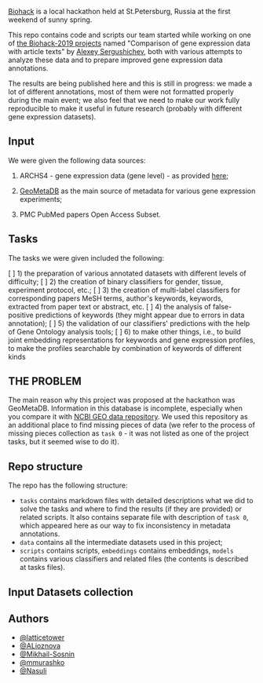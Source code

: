 [Biohack](http://biohack.ru) is a local hackathon held at St.Petersburg, Russia at the first weekend of sunny spring.

This repo contains code and scripts our team started while working on one of [the Biohack-2019 projects](http://biohack.ru/projects2019) named "Comparison of gene expression data with article texts" by [Alexey Sergushichev](https://github.com/assaron), both with various attempts to analyze these data and to prepare improved gene expression data annotations.

The results are being published here and this is still in progress: we made a lot of different annotations, most of them were not formatted properly during the main event; we also feel that we need to make our work fully reproducible to make it useful in future research (probably with different gene expression datasets).

## Input

We were given the following data sources:

1. ARCHS4 - gene expression data (gene level) - as provided [here](https://amp.pharm.mssm.edu/archs4/download.html);

2. [GeoMetaDB](https://gbnci-abcc.ncifcrf.gov/geo/) as the main source of metadata for various gene expression experiments;

3. PMC PubMed papers Open Access Subset.

## Tasks

The tasks we were given included the following:

[ ] 1) the preparation of various annotated datasets with different levels of difficulty;
[ ] 2) the creation of binary classifiers for gender, tissue, experiment protocol, etc.;
[ ] 3) the creation of multi-label classifiers for corresponding papers MeSH terms, author's keywords, keywords, extracted from paper text or abstract, etc.
[ ] 4) the analysis of false-positive predictions of keywords (they might appear due to errors in data annotation);
[ ] 5) the validation of our classifiers' predictions with the help of Gene Ontology analysis tools;
[ ] 6) to make other things, i.e., to build joint embedding representations for keywords and gene expression profiles, to make the profiles searchable by combination of keywords of different kinds

## THE PROBLEM

The main reason why this project was proposed at the hackathon was GeoMetaDB. Information in this database is incomplete, especially when you compare it with [NCBI GEO data repository](https://www.ncbi.nlm.nih.gov/geo/). We used this repository as an additional place to find missing pieces of data (we refer to the process of missing pieces collection as `task 0` - it was not listed as one of the project tasks, but it seemed wise to do it).

## Repo structure

The repo has the following structure:

- `tasks` contains markdown files with detailed descriptions what we did to solve the tasks and where to find the results (if they are provided) or related scripts. It also contains separate file with description of `task 0`, which appeared here as our way to fix inconsistency in metadata annotations.
- `data` contains all the intermediate datasets used in this project;
- `scripts` contains scripts, `embeddings` contains embeddings, `models` contains various classifiers and related files (the contents is described at tasks files).

## Input Datasets collection

## Authors

- [@latticetower](https://github.com/latticetower)
- [@ALioznova](https://github.com/ALioznova)
- [@Mikhail-Sosnin](https://github.com/Mikhail-Sosnin)
- [@mmurashko](https://github.com/mmurashko)
- [@Nasuli](https://github.com/Nasuli)


